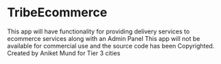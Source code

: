 # TribeEcommerce
This app will have functionality for providing delivery services to ecommerce services along with an Admin Panel
This app will not be available for commercial use and the source code has been Copyrighted.
Created by Aniket Mund for Tier 3 cities

